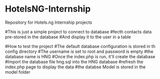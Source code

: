 # HotelsNG-Internship
Repository for Hotels.ng Internship projects

#This is just a simple project to connect to database 
#fecth contacts data pre-stored in the database 
#And display it to the user in a table

#How to test the project
#The default database configuration is stored in th config directory 
#The username is set to root and password is empty
#the database name is HNG
#Once the index.php is run, it'll create the database
#Import the database file hng.sql into the HNG database
#refresh the index.php page to display the data
#the databse Model is stored in the model folder
